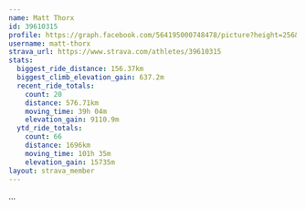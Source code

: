 ```yaml
---
name: Matt Thorx
id: 39610315
profile: https://graph.facebook.com/564195000748478/picture?height=256&width=256
username: matt-thorx
strava_url: https://www.strava.com/athletes/39610315
stats:
  biggest_ride_distance: 156.37km
  biggest_climb_elevation_gain: 637.2m
  recent_ride_totals:
    count: 20
    distance: 576.71km
    moving_time: 39h 04m
    elevation_gain: 9110.9m
  ytd_ride_totals:
    count: 66
    distance: 1696km
    moving_time: 101h 35m
    elevation_gain: 15735m
layout: strava_member
--- 
```

...

